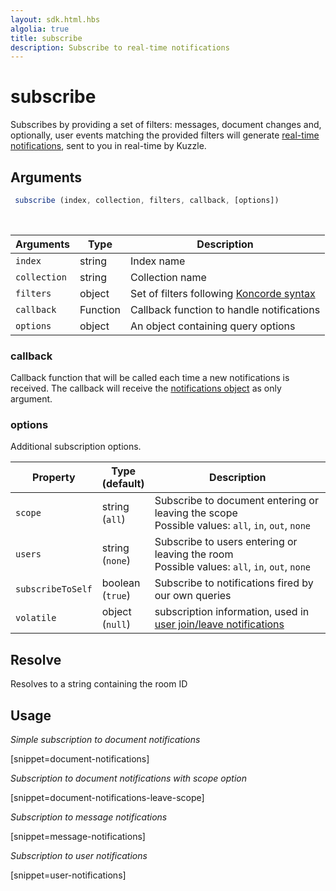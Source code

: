 ```yaml
---
layout: sdk.html.hbs
algolia: true
title: subscribe
description: Subscribe to real-time notifications
---
```


# subscribe

Subscribes by providing a set of filters: messages, document changes and, optionally, user events matching the provided filters will generate [real-time notifications]({{site_base_path}}api/1/notifications), sent to you in real-time by Kuzzle.

## Arguments

```javascript
 subscribe (index, collection, filters, callback, [options])
```

<br/>

| Arguments    | Type    | Description |
|--------------|---------|-------------|
| ``index`` | string | Index name    |
| ``collection`` | string | Collection name    |
| ``filters`` | object | Set of filters following [Koncorde syntax]({{site_base_path}}kuzzle-dsl/1/essential/koncorde) |
| ``callback`` | Function | Callback function to handle notifications |
| ``options`` | object | An object containing query options |

### callback

Callback function that will be called each time a new notifications is received.
The callback will receive the [notifications object]({{site_base_path}}sdk-reference/js/6/essentials/realtime-notifications) as only argument.

### options

Additional subscription options.

| Property   | Type<br/>(default)    | Description                       |
| ---------- | ------- | --------------------------------- |
| `scope` | string<br/>(`all`) | Subscribe to document entering or leaving the scope</br>Possible values: `all`, `in`, `out`, `none` |
| `users` | string<br/>(`none`) | Subscribe to users entering or leaving the room</br>Possible values: `all`, `in`, `out`, `none` |
| `subscribeToSelf` | boolean<br/>(`true`) | Subscribe to notifications fired by our own queries |
| `volatile` | object<br/>(`null`) | subscription information, used in [user join/leave notifications]({{site_base_path}}api/1/volatile-data) |

## Resolve

Resolves to a string containing the room ID

## Usage

*Simple subscription to document notifications*

[snippet=document-notifications]

*Subscription to document notifications with scope option*

[snippet=document-notifications-leave-scope]

*Subscription to message notifications*

[snippet=message-notifications]

*Subscription to user notifications*

[snippet=user-notifications]
